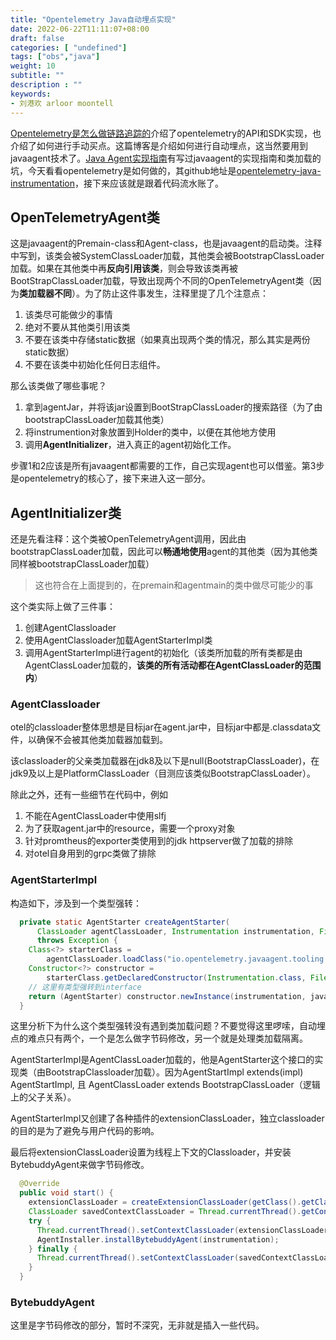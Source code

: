 ```yaml
---
title: "Opentelemetry Java自动埋点实现"
date: 2022-06-22T11:11:07+08:00
draft: false
categories: [ "undefined"]
tags: ["obs","java"]
weight: 10
subtitle: ""
description : ""
keywords:
- 刘港欢 arloor moontell
---
```


[Opentelemetry是怎么做链路追踪的](/posts/opentelemetry-trace/)介绍了opentelemetry的API和SDK实现，也介绍了如何进行手动买点。这篇博客是介绍如何进行自动埋点，这当然要用到javaagent技术了。[Java Agent实现指南](/posts/java-agent/)有写过javaagent的实现指南和类加载的坑，今天看看opentelemetry是如何做的，其github地址是[opentelemetry-java-instrumentation](https://github.com/open-telemetry/opentelemetry-java-instrumentation)，接下来应该就是跟着代码流水账了。
<!--more-->

## OpenTelemetryAgent类

这是javaagent的Premain-class和Agent-class，也是javaagent的启动类。注释中写到，该类会被SystemClassLoader加载，其他类会被BootstrapClassLoader加载。如果在其他类中再**反向引用该类**，则会导致该类再被BootStrapClassLoader加载，导致出现两个不同的OpenTelemetryAgent类（因为**类加载器不同**）。为了防止这件事发生，注释里提了几个注意点：

1. 该类尽可能做少的事情
2. 绝对不要从其他类引用该类
3. 不要在该类中存储static数据（如果真出现两个类的情况，那么其实是两份static数据）
4. 不要在该类中初始化任何日志组件。

那么该类做了哪些事呢？

1. 拿到agentJar，并将该jar设置到BootStrapClassLoader的搜索路径（为了由bootstrapClassLoader加载其他类）
2. 将instrumention对象放置到Holder的类中，以便在其他地方使用
3. 调用**AgentInitializer**，进入真正的agent初始化工作。

步骤1和2应该是所有javaagent都需要的工作，自己实现agent也可以借鉴。第3步是opentelemetry的核心了，接下来进入这一部分。

## AgentInitializer类

还是先看注释：这个类被OpenTelemetryAgent调用，因此由bootstrapClassLoader加载，因此可以**畅通地使用**agent的其他类（因为其他类同样被bootstrapClassLoader加载）

> 这也符合在上面提到的，在premain和agentmain的类中做尽可能少的事

这个类实际上做了三件事：

1. 创建AgentClassloader
2. 使用AgentClassloader加载AgentStarterImpl类
3. 调用AgentStarterImpl进行agent的初始化（该类所加载的所有类都是由AgentClassLoader加载的，**该类的所有活动都在AgentClassLoader的范围内**）

### AgentClassloader

otel的classloader整体思想是目标jar在agent.jar中，目标jar中都是.classdata文件，以确保不会被其他类加载器加载到。

该classloader的父亲类加载器在jdk8及以下是null(BootstrapClassLoader)，在jdk9及以上是PlatformClassLoader（目测应该类似BootstrapClassLoader）。

除此之外，还有一些细节在代码中，例如

1. 不能在AgentClassLoader中使用slfj
2. 为了获取agent.jar中的resource，需要一个proxy对象
3. 针对promtheus的exporter类使用到的jdk httpserver做了加载的排除
4. 对otel自身用到的grpc类做了排除

### AgentStarterImpl

构造如下，涉及到一个类型强转：

```java
  private static AgentStarter createAgentStarter(
      ClassLoader agentClassLoader, Instrumentation instrumentation, File javaagentFile)
      throws Exception {
    Class<?> starterClass =
        agentClassLoader.loadClass("io.opentelemetry.javaagent.tooling.AgentStarterImpl");
    Constructor<?> constructor =
        starterClass.getDeclaredConstructor(Instrumentation.class, File.class);
    // 这里有类型强转到interface
    return (AgentStarter) constructor.newInstance(instrumentation, javaagentFile);
  }
```

这里分析下为什么这个类型强转没有遇到类加载问题？不要觉得这里啰嗦，自动埋点的难点只有两个，一个是怎么做字节码修改，另一个就是处理类加载隔离。

AgentStarterImpl是AgentClassLoader加载的，他是AgentStarter这个接口的实现类（由BootstrapClassloader加载）。因为AgentStartImpl extends(impl) AgentStartImpl, 且 AgentClassLoader extends BootstrapClassLoader（逻辑上的父子关系）。

AgentStarterImpl又创建了各种插件的extensionClassLoader，独立classloader的目的是为了避免与用户代码的影响。

最后将extensionClassLoader设置为线程上下文的Classloader，并安装BytebuddyAgent来做字节码修改。

```java
  @Override
  public void start() {
    extensionClassLoader = createExtensionClassLoader(getClass().getClassLoader(), javaagentFile);
    ClassLoader savedContextClassLoader = Thread.currentThread().getContextClassLoader();
    try {
      Thread.currentThread().setContextClassLoader(extensionClassLoader);
      AgentInstaller.installBytebuddyAgent(instrumentation);
    } finally {
      Thread.currentThread().setContextClassLoader(savedContextClassLoader);
    }
  }
```

### BytebuddyAgent

这里是字节码修改的部分，暂时不深究，无非就是插入一些代码。




